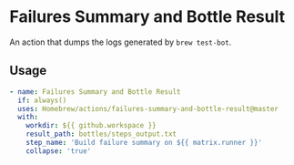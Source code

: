 # Failures Summary and Bottle Result

An action that dumps the logs generated by `brew test-bot`.

## Usage

```yaml
- name: Failures Summary and Bottle Result
  if: always()
  uses: Homebrew/actions/failures-summary-and-bottle-result@master
  with:
    workdir: ${{ github.workspace }}
    result_path: bottles/steps_output.txt
    step_name: 'Build failure summary on ${{ matrix.runner }}'
    collapse: 'true'
```

